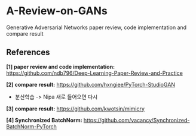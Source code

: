 # A-Review-on-GANs
Generative Adversarial Networks paper review, code implementation and compare result


## References

**[1] paper review and code implementation:** https://github.com/ndb796/Deep-Learning-Paper-Review-and-Practice

**[2] compare result:** https://github.com/hxngiee/PyTorch-StudioGAN
  - 분산학습 -> Nipa 새로 들어오면 다시

**[3] compare result:** https://github.com/kwotsin/mimicry

**[4] Synchronized BatchNorm:** https://github.com/vacancy/Synchronized-BatchNorm-PyTorch
